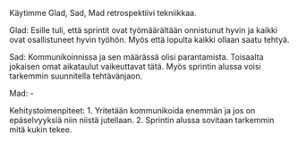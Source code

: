 Käytimme Glad, Sad, Mad retrospektiivi tekniikkaa.

Glad: Esille tuli, että sprintit ovat työmäärältään onnistunut hyvin ja kaikki ovat
	osallistuneet hyvin työhön. Myös että lopulta kaikki ollaan saatu tehtyä.
	
Sad: Kommunikoinnissa ja sen määrässä olisi parantamista. Toisaalta jokaisen omat
	aikataulut vaikeuttavat tätä. Myös sprintin alussa voisi tarkemmin suunnitella 
	tehtävänjaon.
	
Mad: -

Kehitystoimenpiteet:
	1. Yritetään kommunikoida enemmän ja jos on epäselvyyksiä niin niistä jutellaan.
	2. Sprintin alussa sovitaan tarkemmin mitä kukin tekee.